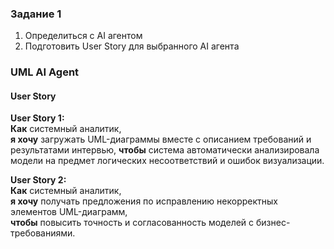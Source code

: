 ### Задание 1

1) Определиться с AI агентом
2) Подготовить User Story для выбранного AI агента

### UML AI Agent
#### User Story

**User Story 1:**  
**Как** системный аналитик,  
**я хочу** загружать UML-диаграммы вместе с описанием требований и результатами интервью, 
**чтобы** система автоматически анализировала модели на предмет логических несоответствий и ошибок визуализации.

**User Story 2:**  
**Как** системный аналитик,  
**я хочу** получать предложения по исправлению некорректных элементов UML-диаграмм,  
**чтобы** повысить точность и согласованность моделей с бизнес-требованиями.
